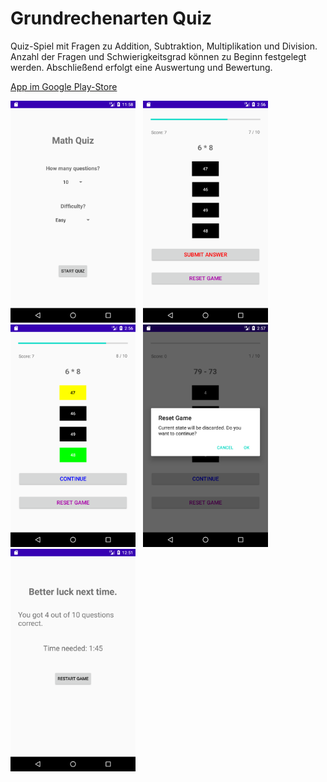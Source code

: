 # Grundrechenarten Quiz

Quiz-Spiel mit Fragen zu Addition, Subtraktion, Multiplikation und Division. Anzahl der Fragen und Schwierigkeitsgrad können zu Beginn festgelegt werden. Abschließend erfolgt eine Auswertung und Bewertung. 

[App im Google Play-Store](https://play.google.com/store/apps/details?id=de.mizech1)

<div style="display: inline;" >
  <img src="./images/screenshot0.png" alt="screenshot" width="200" />&nbsp;&nbsp;
  <img src="./images/screenshot1.png" alt="screenshot1" width="200" />&nbsp;&nbsp;
  <img src="./images/screenshot2.png" alt="screenshot2" width="200" />&nbsp;&nbsp;
  <img src="./images/screenshot4.png" alt="screenshot4" width="200" />&nbsp;&nbsp;
  <img src="./images/screenshot3.png" alt="screenshot3" width="200" />&nbsp;&nbsp;
</div>
